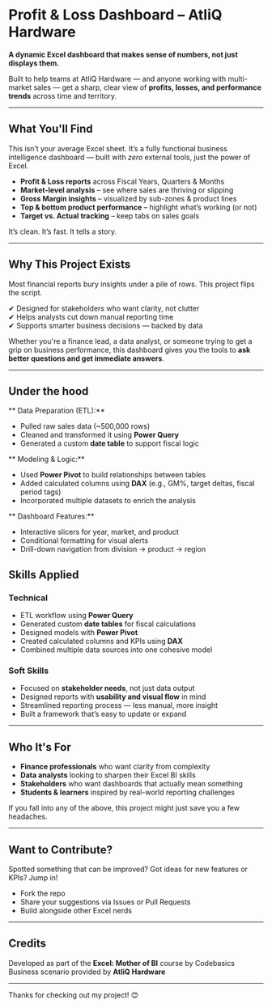 #  Profit & Loss Dashboard – AtliQ Hardware

**A dynamic Excel dashboard that makes sense of numbers, not just displays them.**

Built to help teams at AtliQ Hardware — and anyone working with multi-market sales — get a sharp, clear view of **profits, losses, and performance trends** across time and territory.

---

##  What You'll Find

This isn’t your average Excel sheet. It’s a fully functional business intelligence dashboard — built with *zero* external tools, just the power of Excel.

-  **Profit & Loss reports** across Fiscal Years, Quarters & Months  
-  **Market-level analysis** – see where sales are thriving or slipping  
-  **Gross Margin insights** – visualized by sub-zones & product lines  
-  **Top & bottom product performance** – highlight what’s working (or not)  
-  **Target vs. Actual tracking** – keep tabs on sales goals

It’s clean. It’s fast. It tells a story.

---

##  Why This Project Exists

Most financial reports bury insights under a pile of rows. This project flips the script.

✔ Designed for stakeholders who want clarity, not clutter  
✔ Helps analysts cut down manual reporting time  
✔ Supports smarter business decisions — backed by data

Whether you're a finance lead, a data analyst, or someone trying to get a grip on business performance, this dashboard gives you the tools to **ask better questions and get immediate answers**.

---

## Under the hood

** Data Preparation (ETL):**  
- Pulled raw sales data (~500,000 rows)  
- Cleaned and transformed it using **Power Query**  
- Generated a custom **date table** to support fiscal logic

** Modeling & Logic:**  
- Used **Power Pivot** to build relationships between tables  
- Added calculated columns using **DAX** (e.g., GM%, target deltas, fiscal period tags)  
- Incorporated multiple datasets to enrich the analysis

** Dashboard Features:**  
- Interactive slicers for year, market, and product  
- Conditional formatting for visual alerts  
- Drill-down navigation from division → product → region



##  Skills Applied

###  Technical

- ETL workflow using **Power Query**
- Generated custom **date tables** for fiscal calculations
- Designed models with **Power Pivot**
- Created calculated columns and KPIs using **DAX**
- Combined multiple data sources into one cohesive model

###  Soft Skills

- Focused on **stakeholder needs**, not just data output  
- Designed reports with **usability and visual flow** in mind  
- Streamlined reporting process — less manual, more insight  
- Built a framework that’s easy to update or expand

---

##  Who It's For

- **Finance professionals** who want clarity from complexity  
- **Data analysts** looking to sharpen their Excel BI skills  
- **Stakeholders** who want dashboards that actually mean something  
- **Students & learners** inspired by real-world reporting challenges

If you fall into any of the above, this project might just save you a few headaches.

---

##  Want to Contribute?

Spotted something that can be improved? Got ideas for new features or KPIs? Jump in!

-  Fork the repo  
-  Share your suggestions via Issues or Pull Requests  
-  Build alongside other Excel nerds

---

##  Credits

Developed as part of the **Excel: Mother of BI** course by Codebasics  
Business scenario provided by **AtliQ Hardware**

---

Thanks for checking out my project! 😊


